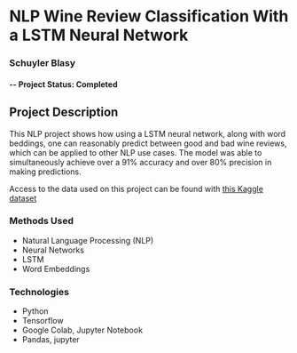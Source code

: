 
# NLP Wine Review Classification With a LSTM Neural Network
### Schuyler Blasy

#### -- Project Status: Completed

## Project Description
This NLP project shows how using a LSTM neural network, along with word beddings, one can reasonably predict between good and bad wine reviews, which can be applied to other NLP use cases. The model was able to simultaneously achieve over a 91% accuracy and over 80% precision in making predictions. 

Access to the data used on this project can be found with [this Kaggle dataset](https://www.kaggle.com/zynicide/wine-reviews)

### Methods Used
* Natural Language Processing (NLP)
* Neural Networks
* LSTM
* Word Embeddings

### Technologies
* Python
* Tensorflow
* Google Colab, Jupyter Notebook
* Pandas, jupyter
